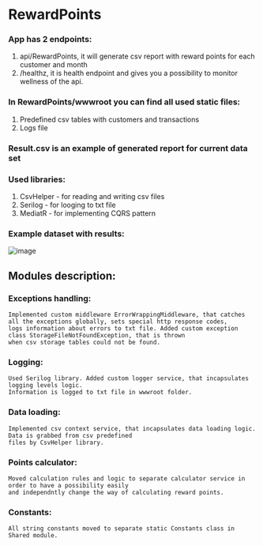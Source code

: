 # RewardPoints

### App has 2 endpoints:
  1. api/RewardPoints, it will generate csv report with reward points for each customer and month
  2. /healthz, it is health endpoint and gives you a possibility to monitor wellness of the api.
                                                  
### In RewardPoints/wwwroot you can find all used static files: 
  1. Predefined csv tables with customers and transactions
  2. Logs file
 
### Result.csv is an example of generated report for current data set 

### Used libraries:
  1. CsvHelper - for reading and writing csv files
  2. Serilog - for looging to txt file
  3. MediatR - for implementing CQRS pattern
  
### Example dataset with results:
  ![image](https://user-images.githubusercontent.com/66141476/183966181-dd4836b7-a2bf-49bc-9a7a-8a4f7e832b04.png)

## Modules description:
 
  ### Exceptions handling:
    Implemented custom middleware ErrorWrappingMiddleware, that catches all the exceptions globally, sets special http response codes,
    logs information about errors to txt file. Added custom exception class StorageFileNotFoundException, that is thrown
    when csv storage tables could not be found.
  
  ### Logging:
    Used Serilog library. Added custom logger service, that incapsulates logging levels logic.
    Information is logged to txt file in wwwroot folder.
    
  ### Data loading:
    Implemented csv context service, that incapsulates data loading logic. Data is grabbed from csv predefined
    files by CsvHelper library.
    
  ### Points calculator:
    Moved calculation rules and logic to separate calculator service in order to have a possibility easily
    and independntly change the way of calculating reward points.
    
  ### Constants:
    All string constants moved to separate static Constants class in Shared module.
    
   
